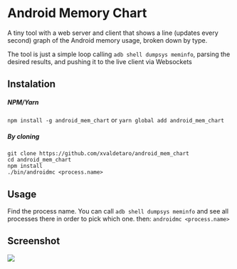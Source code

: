 # Android Memory Chart
A tiny tool with a web server and client that shows a line (updates every second) graph of the Android memory usage, broken down by type.

The tool is just a simple loop calling `adb shell dumpsys meminfo`, parsing the desired results, and pushing it to the live client via Websockets

## Instalation
##### NPM/Yarn
`npm install -g android_mem_chart`
or
`yarn global add android_mem_chart`

##### By cloning
```
git clone https://github.com/xvaldetaro/android_mem_chart
cd android_mem_chart
npm install
./bin/androidmc <process.name>
```

## Usage
Find the process name. You can call `adb shell dumpsys meminfo` and see all processes there in order to pick which one.
then:
`androidmc <process.name>`

## Screenshot
![](https://github.com/xvaldetaro/android_mem_chart/blob/screenshots/screenshots/amc_screenshot.png?raw=true)
